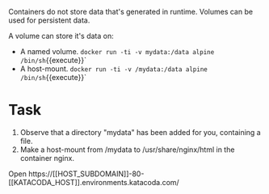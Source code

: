 Containers do not store data that's generated in runtime. Volumes can be used for persistent data.

A volume can store it's data on:
- A named volume. `docker run -ti -v mydata:/data alpine /bin/sh`{{execute}}`
- A host-mount. `docker run -ti -v /mydata:/data alpine /bin/sh`{{execute}}`

# Task
1. Observe that a directory "mydata" has been added for you, containing a file.
2. Make a host-mount from /mydata to /usr/share/nginx/html in the container nginx.

Open https://[[HOST_SUBDOMAIN]]-80-[[KATACODA_HOST]].environments.katacoda.com/
